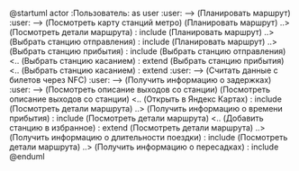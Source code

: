 @startuml
actor :Пользователь: as user
:user: --> (Планировать маршрут)
:user: --> (Посмотреть карту станций метро)
(Планировать маршрут) ..> (Поcмотреть детали маршрута) : include
(Планировать маршрут) ..> (Выбрать станцию отправления) : include
(Планировать маршрут) ..> (Выбрать станцию прибытия) : include
(Выбрать станцию отправления) <.. (Выбрать станцию касанием) : extend
(Выбрать станцию прибытия) <.. (Выбрать станцию касанием) : extend
:user: --> (Считать данные с билетов через NFC)
:user: --> (Получить информацию о задержках)
:user: --> (Посмотреть описание выходов со станции)
(Посмотреть описание выходов со станции) <.. (Открыть в Яндекс Картах) : include
(Поcмотреть детали маршрута) ..> (Получить информацию о времени прибытия) : include
(Поcмотреть детали маршрута) <.. (Добавить станцию в избранное) : extend
(Поcмотреть детали маршрута) ..> (Получить информацию о длительности поездки) : include
(Поcмотреть детали маршрута) ..> (Получить информацию о пересадках) : include
@enduml
